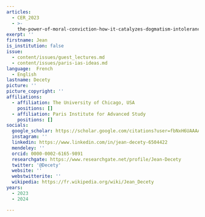 ```yaml
---
articles:
  - CER_2023
  - >-
    the-power-of-moral-conviction-how-it-catalyzes-dogmatism-intolerance-and-violence
exerpt: ''
firstname: Jean
is_institution: false
issue:
  - content/issues/guest_lectures.md
  - content/issues/paris-ias-ideas.md
language:  French
  - English
lastname: Decety
picture: ''
picture_copyright: ''
affiliations:
  - affiliation: The University of Chicago, USA
    positions: []
  - affiliation: Paris Institute for Advanced Study
    positions: []
socials:
  google_scholar: https://scholar.google.com/citations?user=fbNxH6UAAAAJ&hl=en
  instagram: ''
  linkedin: https://www.linkedin.com/in/jean-decety-6504422
  mendeley: ''
  orcid: 0000-0002-6165-9891
  researchgate: https://www.researchgate.net/profile/Jean-Decety
  twitter: '@Decety'
  website: ''
  webstwitterite: ''
  wikipedia: https://fr.wikipedia.org/wiki/Jean_Decety
years:
  - 2023
  - 2024

---
```

